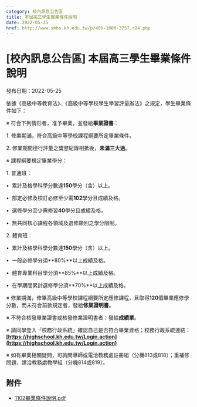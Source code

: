 ```yaml
---
category: 校內訊息公告區
title: 本屆高三學生畢業條件說明
date: 2022-05-25
href: http://www.smhs.kh.edu.tw/p/406-1000-3757,r24.php
---
```


# [校內訊息公告區] 本屆高三學生畢業條件說明

發布日期：2022-05-25

依據《高級中等教育法》、《高級中等學校學生學習評量辦法》之規定，學生畢業條件如下：

※ 符合下列情形者，准予畢業，並發給**畢業證書**：

1\. 修業期滿，符合高級中等學校課程綱要所定畢業條件。

2\. 修業期間德行評量之獎懲紀錄相抵後，**未滿三大過**。

※ 課程綱要規定畢業學分：

1\. 普通班：

•  累計及格學科學分數達**150**學分（含）以上。

•  部定必修及校訂必修至少需**102**學分且成績及格。

•  選修學分至少需修習**40**學分且成績及格。

•  無共同核心課程各領域及選修類別之學分限制。

2\. 體育班：

•  累計及格學科學分數達**150**學分（含）以上。

•  一般必修學分須**80%**以上成績及格。

•  體育專業科目學分須**85%**以上成績及格。

•  在學期間累計選修學分須**70%**以上成績及格。

※ 修業期滿，修畢高級中等學校課程綱要所定應修課程，且取得**120**個畢業應修學分數，而未符合前款規定者，發給**修業證明書**。

※ 不符合核發畢業證書或核發修業證明書者：發給**成績單**。

※ 請同學登入「校務行政系統」確認自己是否符合畢業資格；校務行政系統連結：**[https://highschool.kh.edu.tw/Login.action](https://highschool.kh.edu.tw/Login.action)**

※ 如有畢業相關疑問，可詢問導師或電洽教務處註冊組（分機813或818）；重補修問題，請洽教務處教學組（分機814或819）。

## 附件

- [1102畢業條件說明.pdf](https://www.smhs.kh.edu.tw/var/file/0/1000/attach/71/pta_3527_7825864_42134.pdf)
